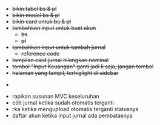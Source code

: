 - ~~bikin tabel bs & pl~~
- ~~bikin model bs & pl~~
- ~~bikin card untuk bs & pl~~
- ~~tambahkan input untuk buat akun~~
    - ~~bs~~
    - ~~pl~~
- ~~tambahkan input untuk tambah jurnal~~
    - ~~reference code~~
- ~~tampilan card jurnal hilangkan nominal~~
- ~~tombol "Input Keuangan" ganti jadi li saja, jangan tombol~~
- ~~halaman yang tampil, terhiglight di sidebar~~
- ~~~atur ulang pengkategorian laba rugi~~~
- rapikan susunan MVC keseluruhan
- edit jurnal ketika sudah otomatis terganti
- rka ketika mengupload otomatis terganti statusnya
- daftar akun ketika input jurnal ada pembatasnya